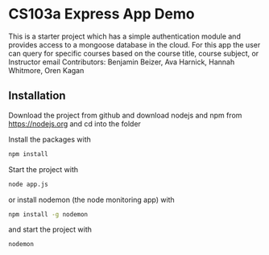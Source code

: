 # CS103a Express App Demo

This is a starter project which has a simple authentication module 
and provides access to a mongoose database in the cloud.
For this app the user can query for specific courses based on the course title, course subject, or Instructor email
Contributors: Benjamin Beizer, Ava Harnick, Hannah Whitmore, Oren Kagan


## Installation
Download the project from github and download nodejs and npm from https://nodejs.org
and cd into the folder

Install the packages with
``` bash
npm install
```
Start the project with
``` bash
node app.js
```
or install nodemon (the node monitoring app) with
``` bash
npm install -g nodemon
```
and start the project with
``` bash
nodemon
```

